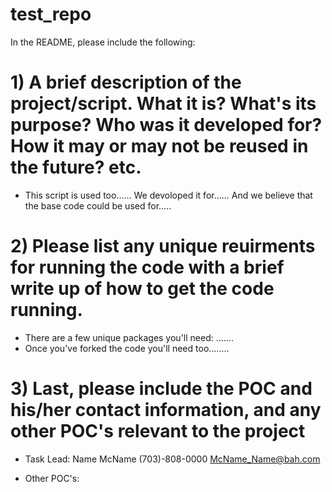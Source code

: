 # test_repo

In the README, please include the following: 

# 1) A brief description of the project/script. What it is? What's its purpose? Who was it developed for? How it may or may not be reused in the future? etc. 
   - This script is used too...... We devoloped it for...... And we believe that the base code could be used for.....


# 2) Please list any unique reuirments for running the code with a brief write up of how to get the code running. 
  - There are a few unique packages you'll need: .......
  - Once you've forked the code you'll need too........

# 3) Last, please include the POC and his/her contact information, and any other POC's relevant to the project 
 - Task Lead: Name McName 
              (703)-808-0000
              McName_Name@bah.com
              
 -  Other POC's: 
